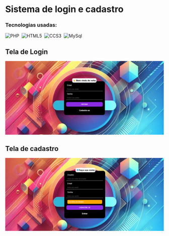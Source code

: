 # Sistema de login e cadastro
### Tecnologias usadas:
![PHP](https://img.shields.io/badge/-PHP-0D1117?style=for-the-badge&logo=PHP&labelColor=0D1117&textColor=0D1117)&nbsp;
![HTML5](https://img.shields.io/badge/-HTML5-0D1117?style=for-the-badge&logo=HTML5&labelColor=0D1117&textColor=0D1117)&nbsp;
![CCS3](https://img.shields.io/badge/-CSS3-0D1117?style=for-the-badge&logo=CSS3&labelColor=0D1117&textColor=0D1117)&nbsp;
![MySql](https://img.shields.io/badge/-MysQl-0D1117?style=for-the-badge&logo=MysQl&labelColor=0D1117&textColor=0D1117)&nbsp;

## Tela de Login
![Login](https://github.com/Lairton-dev/sistema-login/blob/master/documents/tela-login.png?raw=true)

## Tela de cadastro
![Cadastro](https://github.com/Lairton-dev/sistema-login/blob/master/documents/tela-cadastro.png?raw=true)
